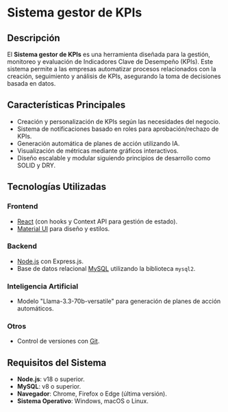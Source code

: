 # Sistema gestor de KPIs

## **Descripción**
El **Sistema gestor de KPIs** es una herramienta diseñada para la gestión, monitoreo y evaluación de Indicadores Clave de Desempeño (KPIs). Este sistema permite a las empresas automatizar procesos relacionados con la creación, seguimiento y análisis de KPIs, asegurando la toma de decisiones basada en datos.

## **Características Principales**
- Creación y personalización de KPIs según las necesidades del negocio.
- Sistema de notificaciones basado en roles para aprobación/rechazo de KPIs.
- Generación automática de planes de acción utilizando IA.
- Visualización de métricas mediante gráficos interactivos.
- Diseño escalable y modular siguiendo principios de desarrollo como SOLID y DRY.

## **Tecnologías Utilizadas**
### **Frontend**
- [React](https://reactjs.org/) (con hooks y Context API para gestión de estado).
- [Material UI](https://mui.com/material-ui/getting-started/) para diseño y estilos.

### **Backend**
- [Node.js](https://nodejs.org/) con Express.js.
- Base de datos relacional [MySQL](https://www.mysql.com/) utilizando la biblioteca `mysql2`.

### **Inteligencia Artificial**
- Modelo "Llama-3.3-70b-versatile" para generación de planes de acción automáticos.

### **Otros**
- Control de versiones con [Git](https://git-scm.com/).

## **Requisitos del Sistema**
- **Node.js**: v18 o superior.
- **MySQL**: v8 o superior.
- **Navegador**: Chrome, Firefox o Edge (última versión).
- **Sistema Operativo**: Windows, macOS o Linux.
